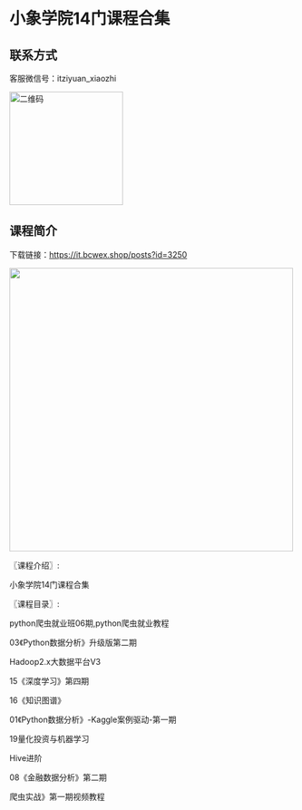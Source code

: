 # 小象学院14门课程合集

## 联系方式

客服微信号：itziyuan_xiaozhi

<img src="https://ziyuanyun.oss-cn-guangzhou.aliyuncs.com/common/20240614073449/666b82192834a.jpg" width="200" height="200" alt="二维码">

## 课程简介

下载链接：https://it.bcwex.shop/posts?id=3250

<img src="https://ziyuanyun.oss-cn-guangzhou.aliyuncs.com/yun/20240515185103/6644939700d98.jpg" width="500" alt="">

  〖课程介绍〗:

 小象学院14门课程合集

 〖课程目录〗:

 python爬虫就业班06期,python爬虫就业教程



 03《Python数据分析》升级版第二期

 Hadoop2.x大数据平台V3

 15《深度学习》第四期

 16《知识图谱》

 01《Python数据分析》-Kaggle案例驱动-第一期

 19量化投资与机器学习

 Hive进阶

 08《金融数据分析》第二期

 爬虫实战》第一期视频教程

  